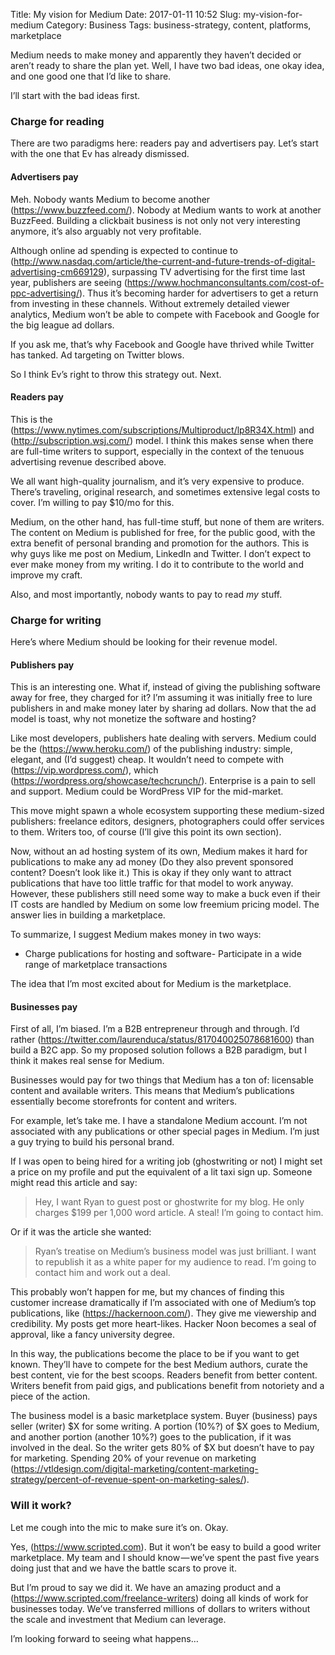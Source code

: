 Title: My vision for Medium
Date: 2017-01-11 10:52
Slug: my-vision-for-medium
Category: Business
Tags: business-strategy, content, platforms, marketplace

Medium needs to make money and apparently they haven’t decided or aren’t ready to share the plan yet. Well, I have two bad ideas, one okay idea, and one good one that I’d like to share.

I’ll start with the bad ideas first.

### Charge for reading

There are two paradigms here: readers pay and advertisers pay. Let’s start with the one that Ev has already dismissed.

#### Advertisers pay

Meh. Nobody wants Medium to become another (https://www.buzzfeed.com/). Nobody at Medium wants to work at another BuzzFeed. Building a clickbait business is not only not very interesting anymore, it’s also arguably not very profitable.

Although online ad spending is expected to continue to (http://www.nasdaq.com/article/the-current-and-future-trends-of-digital-advertising-cm669129), surpassing TV advertising for the first time last year, publishers are seeing (https://www.hochmanconsultants.com/cost-of-ppc-advertising/). Thus it’s becoming harder for advertisers to get a return from investing in these channels. Without extremely detailed viewer analytics, Medium won’t be able to compete with Facebook and Google for the big league ad dollars.

If you ask me, that’s why Facebook and Google have thrived while Twitter has tanked. Ad targeting on Twitter blows.

So I think Ev’s right to throw this strategy out. Next.

#### **Readers pay**

This is the (https://www.nytimes.com/subscriptions/Multiproduct/lp8R34X.html) and (http://subscription.wsj.com/) model. I think this makes sense when there are full-time writers to support, especially in the context of the tenuous advertising revenue described above.

We all want high-quality journalism, and it’s very expensive to produce. There’s traveling, original research, and sometimes extensive legal costs to cover. I’m willing to pay $10/mo for this.

Medium, on the other hand, has full-time stuff, but none of them are writers. The content on Medium is published for free, for the public good, with the extra benefit of personal branding and promotion for the authors. This is why guys like me post on Medium, LinkedIn and Twitter. I don’t expect to ever make money from my writing. I do it to contribute to the world and improve my craft.

Also, and most importantly, nobody wants to pay to read *my* stuff.

### Charge for writing

Here’s where Medium should be looking for their revenue model.

#### Publishers pay

This is an interesting one. What if, instead of giving the publishing software away for free, they charged for it? I’m assuming it was initially free to lure publishers in and make money later by sharing ad dollars. Now that the ad model is toast, why not monetize the software and hosting?

Like most developers, publishers hate dealing with servers. Medium could be the (https://www.heroku.com/) of the publishing industry: simple, elegant, and (I’d suggest) cheap. It wouldn’t need to compete with (https://vip.wordpress.com/), which (https://wordpress.org/showcase/techcrunch/). Enterprise is a pain to sell and support. Medium could be WordPress VIP for the mid-market.

This move might spawn a whole ecosystem supporting these medium-sized publishers: freelance editors, designers, photographers could offer services to them. Writers too, of course (I’ll give this point its own section).

Now, without an ad hosting system of its own, Medium makes it hard for publications to make any ad money (Do they also prevent sponsored content? Doesn’t look like it.) This is okay if they only want to attract publications that have too little traffic for that model to work anyway. However, these publishers still need some way to make a buck even if their IT costs are handled by Medium on some low freemium pricing model. The answer lies in building a marketplace.

To summarize, I suggest Medium makes money in two ways:

- Charge publications for hosting and software- Participate in a wide range of marketplace transactions

The idea that I’m most excited about for Medium is the marketplace.

#### Businesses pay

First of all, I’m biased. I’m a B2B entrepreneur through and through. I’d rather (https://twitter.com/laurenduca/status/817040025078681600) than build a B2C app. So my proposed solution follows a B2B paradigm, but I think it makes real sense for Medium.

Businesses would pay for two things that Medium has a ton of: licensable content and available writers. This means that Medium’s publications essentially become storefronts for content and writers.

For example, let’s take me. I have a standalone Medium account. I’m not associated with any publications or other special pages in Medium. I’m just a guy trying to build his personal brand.

If I was open to being hired for a writing job (ghostwriting or not) I might set a price on my profile and put the equivalent of a lit taxi sign up. Someone might read this article and say:

> Hey, I want Ryan to guest post or ghostwrite for my blog. He only charges $199 per 1,000 word article. A steal! I’m going to contact him.

Or if it was the article she wanted:

> Ryan’s treatise on Medium’s business model was just brilliant. I want to republish it as a white paper for my audience to read. I’m going to contact him and work out a deal.

This probably won’t happen for me, but my chances of finding this customer increase dramatically if I’m associated with one of Medium’s top publications, like (https://hackernoon.com/). They give me viewership and credibility. My posts get more heart-likes. Hacker Noon becomes a seal of approval, like a fancy university degree.

In this way, the publications become the place to be if you want to get known. They’ll have to compete for the best Medium authors, curate the best content, vie for the best scoops. Readers benefit from better content. Writers benefit from paid gigs, and publications benefit from notoriety and a piece of the action.

The business model is a basic marketplace system. Buyer (business) pays seller (writer) $X for some writing. A portion (10%?) of $X goes to Medium, and another portion (another 10%?) goes to the publication, if it was involved in the deal. So the writer gets 80% of $X but doesn’t have to pay for marketing. Spending 20% of your revenue on marketing (https://vtldesign.com/digital-marketing/content-marketing-strategy/percent-of-revenue-spent-on-marketing-sales/).

### Will it work?

Let me cough into the mic to make sure it’s on. Okay.

Yes, (https://www.scripted.com). But it won’t be easy to build a good writer marketplace. My team and I should know — we’ve spent the past five years doing just that and we have the battle scars to prove it.

But I’m proud to say we did it. We have an amazing product and a (https://www.scripted.com/freelance-writers) doing all kinds of work for businesses today. We’ve transferred millions of dollars to writers without the scale and investment that Medium can leverage.

I’m looking forward to seeing what happens…